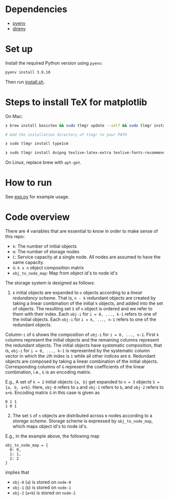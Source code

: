 # Dependencies
- [pyenv](https://github.com/pyenv/pyenv)
- [direnv](https://direnv.net/)

# Set up
Install the required Python version using `pyenv`:
```bash
pyenv install 3.9.10
```

Then run [install.sh](install.sh).


# Steps to install TeX for matplotlib
On Mac:

```bash
❯ brew install basictex && sudo tlmgr update --self && sudo tlmgr install dvipng

# Add the installation directory of tlmgr to your PATH

❯ sudo tlmgr install type1cm

❯ sudo tlmgr install dvipng texlive-latex-extra texlive-fonts-recommended cm-super
```

On Linux, replace brew with `apt-get`.

# How to run
See [exp.py](exp.py) for example usage.

# Code overview
There are 4 variables that are essential to know in order to make sense of this repo:
- `k`: The number of initial objects
- `m`: The number of storage nodes
- `C`: Service capacity at a single node. All nodes are assumed to have the same capacity.
- `G`: `k x n` object composition matrix
- `obj_to_node_map`: Map from object id's to node id's


The storage system is designed as follows:
1. `k` initial objects are expanded to `n` objects according to a *linear redundancy scheme*.
That is, `n - k` redundant objects are created by taking a linear combination of the initial `k` objects,
and added into the set of objects.
The resulting set `S` of `n` object is ordered and we refer to them with their index.
Each `obj-i` for `i = 0, ..., k-1` refers to one of the initial objects.
Each `obj-i` for `i = k, ..., n-1` refers to one of the redundant objects.

Column-`i` of `G` shows the composition of `obj-i` for `i = 0, ..., n-1`.
First `k` columns represent the initial objects and the remaining columns represent
the redundant objects.
The initial objects have systematic composition, that is, `obj-i` for `i = 0, ..., k-1`
is represented by the systematic column vector in which the `i`th index is `1` while all other indices are `0`.
Redundant objects are composed by taking a linear combination of the initial objects.
Corresponding columns of `G` represent the coefficients of the linear combination, i.e.,
`G` is an encoding matrix.

E.g.,
A set of `k = 2` initial objects `{a, b}` get expanded to `n = 3` objects `S = {a, b, a+b}`.
Here, `obj-0` refers to `a` and `obj-1` refers to `b`, and `obj-2` refers to `a+b`.
Encoding matrix `G` in this case is given as
```
0 1 1
1 0 1
```

2. The set `S` of `n` objects are distributed across `m` nodes according to a *storage scheme*.
Storage scheme is expressed by `obj_to_node_map`, which maps object id's to node id's.

E.g., In the example above, the following map
```
obj_to_node_map = {
  0: 0,
  1: 1,
  2: 2
}

```
implies that
- `obj-0` (`a`) is stored on `node-0`
- `obj-1` (`b`) is stored on `node-1`
- `obj-2` (`a+b`) is stored on `node-2`
